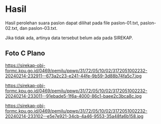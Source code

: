 # Hasil

Hasil perolehan suara paslon dapat dilihat pada file paslon-01.txt, paslon-02.txt, dan paslon-03.txt.

Jika tidak ada, artinya data tersebut belum ada pada SIREKAP.

## Foto C Plano

https://sirekap-obj-formc.kpu.go.id/0469/pemilu/ppwp/31/72/05/10/02/3172051002232-20240214-232911--673a2c23-e241-44fe-9b59-3d88b74fa5c7.jpg

https://sirekap-obj-formc.kpu.go.id/0469/pemilu/ppwp/31/72/05/10/02/3172051002232-20240214-233011--91ebade5-1f6a-4000-86c1-baee2c3bca8c.jpg

https://sirekap-obj-formc.kpu.go.id/0469/pemilu/ppwp/31/72/05/10/02/3172051002232-20240214-233102--e5e7e921-34cb-4a46-9553-35a48fa6b158.jpg
